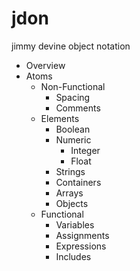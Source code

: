 # jdon
jimmy devine object notation


* Overview
* Atoms
  * Non-Functional
    * Spacing
    * Comments  
  * Elements
    * Boolean
    * Numeric
      * Integer
      * Float
    * Strings
    * Containers
    *   Arrays
    *   Objects
  * Functional
    * Variables
    * Assignments
    * Expressions
    * Includes
